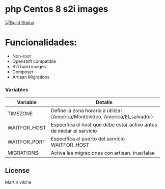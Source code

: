 # php Centos 8 s2i images 
[![Build Status](https://travis-ci.org/joemccann/dillinger.svg?branch=master)](https://travis-ci.org/joemccann/dillinger)


# Funcionalidades:

- Non-root
- Openshift compatible
- S2i build images
- Composer
- Artisan Migrations

### Variables


| Variable | Detalle |
| ------ | ------ |
| TIMEZONE | Define la zona horaria a utilizar (America/Montevideo, America/El_salvador) |
| WAITFOR_HOST | Especifica el host que debe estar activo antes de iniciar el servicio |
| WAITFOR_PORT | Especifica el puerto del servicio WAITFOR_HOST |
| MIGRATIONS | Activa las migraciones con artisan. true/false  |



License
----

Martin vilche
